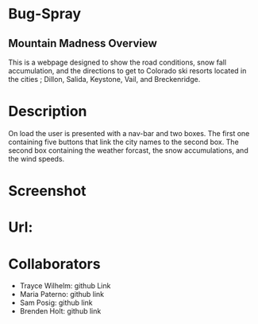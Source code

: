 # Bug-Spray

## Mountain Madness Overview

This is a webpage designed to show the road conditions, snow fall accumulation, and the directions to get to Colorado ski resorts located in the cities ; Dillon, Salida, Keystone, Vail, and Breckenridge.

# Description 
On load the user is presented with a nav-bar and two boxes. The first one containing five buttons that link the city names to the second box. The second box containing the weather forcast, the snow accumulations, and the wind speeds. 

# Screenshot

# Url:

# Collaborators
* Trayce Wilhelm: github Link
* Maria Paterno: github link 
* Sam Posig: github link
* Brenden Holt: github link
